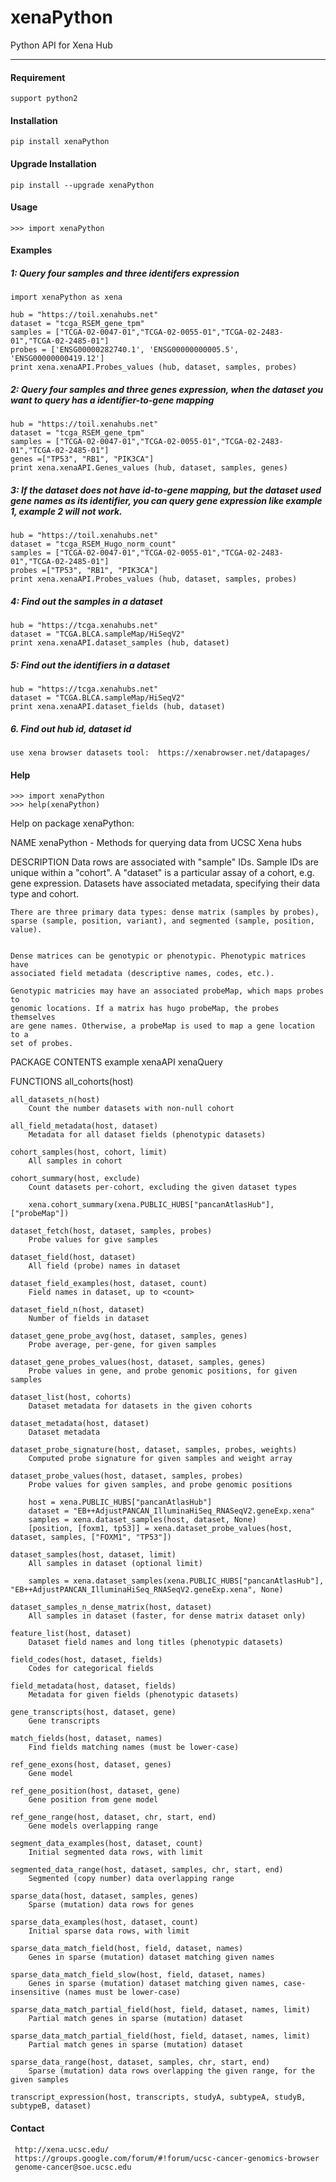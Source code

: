# xenaPython
Python API for Xena Hub

---------

#### Requirement
    support python2


#### Installation
    pip install xenaPython


#### Upgrade Installation
    pip install --upgrade xenaPython


#### Usage
    >>> import xenaPython

#### Examples

##### 1: Query four samples and three identifers expression
    import xenaPython as xena

    hub = "https://toil.xenahubs.net"
    dataset = "tcga_RSEM_gene_tpm"
    samples = ["TCGA-02-0047-01","TCGA-02-0055-01","TCGA-02-2483-01","TCGA-02-2485-01"]
    probes = ['ENSG00000282740.1', 'ENSG00000000005.5', 'ENSG00000000419.12']
    print xena.xenaAPI.Probes_values (hub, dataset, samples, probes)

##### 2: Query four samples and three genes expression, when the dataset you want to query has a identifier-to-gene mapping
    hub = "https://toil.xenahubs.net"
    dataset = "tcga_RSEM_gene_tpm"
    samples = ["TCGA-02-0047-01","TCGA-02-0055-01","TCGA-02-2483-01","TCGA-02-2485-01"]
    genes =["TP53", "RB1", "PIK3CA"]
    print xena.xenaAPI.Genes_values (hub, dataset, samples, genes)

##### 3: If the dataset does not have id-to-gene mapping, but the dataset used gene names as its identifier, you can query gene expression like example 1, example 2 will not work.
    hub = "https://toil.xenahubs.net"
    dataset = "tcga_RSEM_Hugo_norm_count"
    samples = ["TCGA-02-0047-01","TCGA-02-0055-01","TCGA-02-2483-01","TCGA-02-2485-01"]
    probes =["TP53", "RB1", "PIK3CA"]
    print xena.xenaAPI.Probes_values (hub, dataset, samples, probes)

##### 4: Find out the samples in a dataset
    hub = "https://tcga.xenahubs.net"
    dataset = "TCGA.BLCA.sampleMap/HiSeqV2"
    print xena.xenaAPI.dataset_samples (hub, dataset)

##### 5: Find out the identifiers in a dataset
    hub = "https://tcga.xenahubs.net"
    dataset = "TCGA.BLCA.sampleMap/HiSeqV2"
    print xena.xenaAPI.dataset_fields (hub, dataset)

##### 6. Find out hub id, dataset id
    use xena browser datasets tool:  https://xenabrowser.net/datapages/

#### Help
    >>> import xenaPython
    >>> help(xenaPython)
    
Help on package xenaPython:

NAME
    xenaPython - Methods for querying data from UCSC Xena hubs

DESCRIPTION
    Data rows are associated with "sample" IDs.
    Sample IDs are unique within a "cohort".
    A "dataset" is a particular assay of a cohort, e.g. gene expression.
    Datasets have associated metadata, specifying their data type and cohort.
    
    There are three primary data types: dense matrix (samples by probes),
    sparse (sample, position, variant), and segmented (sample, position, value).
    
    
    Dense matrices can be genotypic or phenotypic. Phenotypic matrices have
    associated field metadata (descriptive names, codes, etc.).
    
    Genotypic matricies may have an associated probeMap, which maps probes to
    genomic locations. If a matrix has hugo probeMap, the probes themselves
    are gene names. Otherwise, a probeMap is used to map a gene location to a
    set of probes.

PACKAGE CONTENTS
    example
    xenaAPI
    xenaQuery

FUNCTIONS
    all_cohorts(host)
    
    all_datasets_n(host)
        Count the number datasets with non-null cohort
    
    all_field_metadata(host, dataset)
        Metadata for all dataset fields (phenotypic datasets)
    
    cohort_samples(host, cohort, limit)
        All samples in cohort
    
    cohort_summary(host, exclude)
        Count datasets per-cohort, excluding the given dataset types
        
        xena.cohort_summary(xena.PUBLIC_HUBS["pancanAtlasHub"], ["probeMap"])
    
    dataset_fetch(host, dataset, samples, probes)
        Probe values for give samples
    
    dataset_field(host, dataset)
        All field (probe) names in dataset
    
    dataset_field_examples(host, dataset, count)
        Field names in dataset, up to <count>
    
    dataset_field_n(host, dataset)
        Number of fields in dataset
    
    dataset_gene_probe_avg(host, dataset, samples, genes)
        Probe average, per-gene, for given samples
    
    dataset_gene_probes_values(host, dataset, samples, genes)
        Probe values in gene, and probe genomic positions, for given samples
    
    dataset_list(host, cohorts)
        Dataset metadata for datasets in the given cohorts
    
    dataset_metadata(host, dataset)
        Dataset metadata

    dataset_probe_signature(host, dataset, samples, probes, weights)
        Computed probe signature for given samples and weight array
    
    dataset_probe_values(host, dataset, samples, probes)
        Probe values for given samples, and probe genomic positions
        
        host = xena.PUBLIC_HUBS["pancanAtlasHub"]
        dataset = "EB++AdjustPANCAN_IlluminaHiSeq_RNASeqV2.geneExp.xena"
        samples = xena.dataset_samples(host, dataset, None)
        [position, [foxm1, tp53]] = xena.dataset_probe_values(host, dataset, samples, ["FOXM1", "TP53"])
    
    dataset_samples(host, dataset, limit)
        All samples in dataset (optional limit)
        
        samples = xena.dataset_samples(xena.PUBLIC_HUBS["pancanAtlasHub"], "EB++AdjustPANCAN_IlluminaHiSeq_RNASeqV2.geneExp.xena", None)
    
    dataset_samples_n_dense_matrix(host, dataset)
        All samples in dataset (faster, for dense matrix dataset only)
    
    feature_list(host, dataset)
        Dataset field names and long titles (phenotypic datasets)
    
    field_codes(host, dataset, fields)
        Codes for categorical fields
    
    field_metadata(host, dataset, fields)
        Metadata for given fields (phenotypic datasets)
    
    gene_transcripts(host, dataset, gene)
        Gene transcripts
    
    match_fields(host, dataset, names)
        Find fields matching names (must be lower-case)
    
    ref_gene_exons(host, dataset, genes)
        Gene model
    
    ref_gene_position(host, dataset, gene)
        Gene position from gene model
    
    ref_gene_range(host, dataset, chr, start, end)
        Gene models overlapping range
    
    segment_data_examples(host, dataset, count)
        Initial segmented data rows, with limit
    
    segmented_data_range(host, dataset, samples, chr, start, end)
        Segmented (copy number) data overlapping range
    
    sparse_data(host, dataset, samples, genes)
        Sparse (mutation) data rows for genes
    
    sparse_data_examples(host, dataset, count)
        Initial sparse data rows, with limit
    
    sparse_data_match_field(host, field, dataset, names)
        Genes in sparse (mutation) dataset matching given names
    
    sparse_data_match_field_slow(host, field, dataset, names)
        Genes in sparse (mutation) dataset matching given names, case-insensitive (names must be lower-case)
    
    sparse_data_match_partial_field(host, field, dataset, names, limit)
        Partial match genes in sparse (mutation) dataset

    sparse_data_match_partial_field(host, field, dataset, names, limit)
        Partial match genes in sparse (mutation) dataset
    
    sparse_data_range(host, dataset, samples, chr, start, end)
        Sparse (mutation) data rows overlapping the given range, for the given samples
    
    transcript_expression(host, transcripts, studyA, subtypeA, studyB, subtypeB, dataset)
    
#### Contact
     http://xena.ucsc.edu/
     https://groups.google.com/forum/#!forum/ucsc-cancer-genomics-browser
     genome-cancer@soe.ucsc.edu


